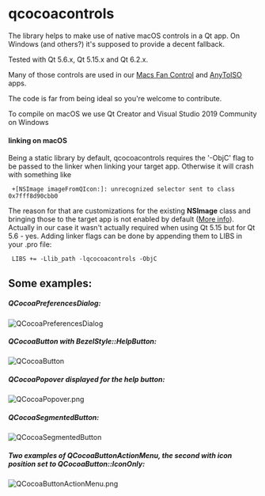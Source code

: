 # qcocoacontrols

The library helps to make use of native macOS controls in a Qt app. On Windows (and others?) it's supposed to provide a decent fallback.

Tested with Qt 5.6.x, Qt 5.15.x and Qt 6.2.x.

Many of those controls are used in our [Macs Fan Control](https://crystalidea.com/macs-fan-control) and [AnyToISO](https://crystalidea.com/anytoiso) apps.

The code is far from being ideal so you're welcome to contribute.

To compile on macOS we use Qt Creator and Visual Studio 2019 Community on Windows

#### linking on macOS

Being a static library by default, qcocoacontrols requires the '-ObjC' flag to be passed to the linker when linking your target app. Otherwise it will crash with something like

``` +[NSImage imageFromQIcon:]: unrecognized selector sent to class 0x7fff8d90cbb0```

The reason for that are customizations for the existing **NSImage** class and bringing those to the target app is not enabled by default ([More info](https://stackoverflow.com/questions/2567498/objective-c-categories-in-static-library)). Actually in our case it wasn't actually required when using Qt 5.15 but for Qt 5.6 - yes. Adding linker flags can be done by appending them to LIBS in your .pro file:

``` LIBS += -Llib_path -lqcocoacontrols -ObjC```

## Some examples:

##### QCocoaPreferencesDialog:
![QCocoaPreferencesDialog](/images/QCocoaPreferencesDialog.png)

##### QCocoaButton with BezelStyle::HelpButton:

![QCocoaButton](/images/QCocoaButton_help.png)

##### QCocoaPopover displayed for the help button:

![QCocoaPopover.png](/images/QCocoaPopover.png)

##### QCocoaSegmentedButton:

![QCocoaSegmentedButton](/images/QCocoaSegmentedButton.png)

##### Two examples of QCocoaButtonActionMenu, the second with icon position set to QCocoaButton::IconOnly:

![QCocoaButtonActionMenu.png](/images/QCocoaButtonActionMenu.png)